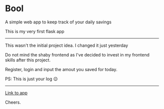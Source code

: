# Bool
A simple web app to keep track of your daily savings

This is my very first flask app

****
This wasn't the initial project idea. I changed it just yesterday

Do not mind the shaby frontend as I've decided to invest in my 
frontend skills after this project.

Register, login and input the amout you saved 
for today. 

PS: This is just your log :wink:
****
[Link to app]()

Cheers.